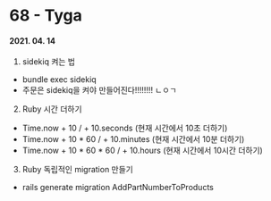 68 - Tyga
========
#### 2021. 04. 14

1. sidekiq 켜는 법
  - bundle exec sidekiq
  - 주문은 sidekiq을 켜야 만들어진다!!!!!!!! ㄴㅇㄱ

2. Ruby 시간 더하기
  - Time.now + 10 / + 10.seconds (현재 시간에서 10초 더하기)
  - Time.now + 10 * 60 / + 10.minutes (현재 시간에서 10분 더하기)
  - Time.now + 10 * 60 * 60 / + 10.hours (현재 시간에서 10시간 더하기)

3. Ruby 독립적인 migration 만들기
  - rails generate migration AddPartNumberToProducts